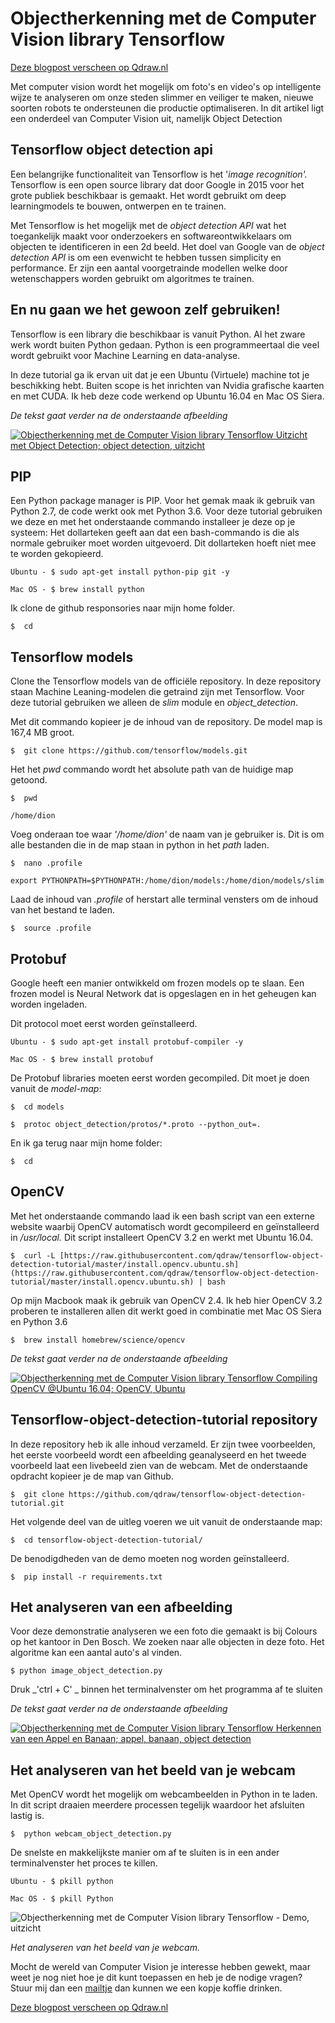 # Objectherkenning met de Computer Vision library Tensorflow

[Deze blogpost verscheen op Qdraw.nl](https://qdraw.nl/blog/design/objectherkenning-met-de-computer-vision-library-tensorflow/)

Met computer vision wordt het mogelijk om foto's en video's op intelligente wijze te analyseren om onze steden slimmer en veiliger te maken, nieuwe soorten robots te ondersteunen die productie optimaliseren. In dit artikel ligt een onderdeel van Computer Vision uit, namelijk Object Detection

## Tensorflow object detection api

Een belangrijke functionaliteit van Tensorflow is het '_image recognition'._ Tensorflow is een open source library dat door Google in 2015 voor het grote publiek beschikbaar is gemaakt. Het wordt gebruikt om deep learningmodels te bouwen, ontwerpen en te trainen.

Met Tensorflow is het mogelijk met de _object detection API_  wat het toegankelijk maakt voor onderzoekers en softwareontwikkelaars om objecten te identificeren in een 2d beeld. Het doel van Google van de _object detection API_  is om een evenwicht te hebben tussen simplicity en performance. Er zijn een aantal voorgetrainde modellen welke door wetenschappers worden gebruikt om algoritmes te trainen.

## En nu gaan we het gewoon zelf gebruiken!

Tensorflow is een library die beschikbaar is vanuit Python. Al het zware werk wordt buiten Python gedaan. Python is een programmeertaal die veel wordt gebruikt voor Machine Learning en data-analyse.

In deze tutorial ga ik ervan uit dat je een Ubuntu (Virtuele) machine tot je beschikking hebt. Buiten scope is het inrichten van Nvidia grafische kaarten en met CUDA. Ik heb deze code werkend op Ubuntu 16.04 en Mac OS Siera.

_De tekst gaat verder na de onderstaande afbeelding_

[![Objectherkenning met de Computer Vision library Tensorflow Uitzicht met Object Detection; object detection, uitzicht](https://media.qdraw.nl/log//objectherkenning-met-de-computer-vision-library-tensorflow/500/20170725_160045_tensorflow-image_kl.jpg "Objectherkenning met de Computer Vision library Tensorflow Uitzicht met Object Detection | foto 1")](https://media.qdraw.nl/log//objectherkenning-met-de-computer-vision-library-tensorflow/1000/20170725_160045_tensorflow-image_kl1k.jpg "Objectherkenning met de Computer Vision library Tensorflow Uitzicht met Object Detection | foto 1")

## PIP

Een Python package manager is PIP. Voor het gemak maak ik gebruik van Python 2.7, de code werkt ook met Python 3.6\. Voor deze tutorial gebruiken we deze en met het onderstaande commando installeer je deze op je systeem: Het dollarteken geeft aan dat een bash-commando is die als normale gebruiker moet worden uitgevoerd. Dit dollarteken hoeft niet mee te worden gekopieerd.

```shell
Ubuntu - $ sudo apt-get install python-pip git -y
```

```shell
Mac OS - $ brew install python
```

Ik clone de github responsories naar mijn home folder.

```shell
$  cd
```

## Tensorflow models

Clone the Tensorflow models van de officiële repository. In deze repository staan Machine Leaning-modelen die getraind zijn met Tensorflow. Voor deze tutorial gebruiken we alleen de _slim_ module en _object_detection_.

Met dit commando kopieer je de inhoud van de repository. De model map is 167,4 MB groot.

```shell
$  git clone https://github.com/tensorflow/models.git
```

Het het _pwd_ commando wordt het absolute path van de huidige map getoond.

```shell
$  pwd
```

```shell
/home/dion
```


Voeg onderaan toe waar _'/home/dion'_ de naam van je gebruiker is. Dit is om alle bestanden die in de map staan in python in het _path_ laden.

```shell
$  nano .profile
```

```shell
export PYTHONPATH=$PYTHONPATH:/home/dion/models:/home/dion/models/slim
```


Laad de inhoud van _.profile_ of herstart alle terminal vensters om de inhoud van het bestand te laden.

```shell
$  source .profile
```

## Protobuf

Google heeft een manier ontwikkeld om frozen models op te slaan. Een frozen model is Neural Network dat is opgeslagen en in het geheugen kan worden ingeladen.

Dit protocol moet eerst worden geïnstalleerd.

```shell
Ubuntu - $ sudo apt-get install protobuf-compiler -y
```

```shell
Mac OS - $ brew install protobuf
```

De Protobuf libraries moeten eerst worden gecompiled. Dit moet je doen vanuit de _model-map_:

```shell
$  cd models
```

```shell
$  protoc object_detection/protos/*.proto --python_out=.
```

En ik ga terug naar mijn home folder:
```shell
$  cd
```

## OpenCV

Met het onderstaande commando laad ik een bash script van een externe website waarbij OpenCV automatisch wordt gecompileerd en geïnstalleerd in _/usr/local._ Dit script installeert OpenCV 3.2 en werkt met Ubuntu 16.04.

```shell
$  curl -L [https://raw.githubusercontent.com/qdraw/tensorflow-object-detection-tutorial/master/install.opencv.ubuntu.sh](https://raw.githubusercontent.com/qdraw/tensorflow-object-detection-tutorial/master/install.opencv.ubuntu.sh) | bash
```

Op mijn Macbook maak ik gebruik van OpenCV 2.4\. Ik heb hier OpenCV 3.2 proberen te installeren allen dit werkt goed in combinatie met Mac OS Siera en Python 3.6

```shell
$  brew install homebrew/science/opencv
```

_De tekst gaat verder na de onderstaande afbeelding_

[![Objectherkenning met de Computer Vision library Tensorflow Compiling OpenCV @Ubuntu 16.04; OpenCV, Ubuntu](https://media.qdraw.nl/log//objectherkenning-met-de-computer-vision-library-tensorflow/500/20170725_205133_compiling-opencv_kl.jpg "Objectherkenning met de Computer Vision library Tensorflow Compiling OpenCV @Ubuntu 16.04 | foto 2")](https://media.qdraw.nl/log//objectherkenning-met-de-computer-vision-library-tensorflow/1000/20170725_205133_compiling-opencv_kl1k.jpg "Objectherkenning met de Computer Vision library Tensorflow Compiling OpenCV @Ubuntu 16.04 | foto 2")

## Tensorflow-object-detection-tutorial repository

In deze repository heb ik alle inhoud verzameld. Er zijn twee voorbeelden, het eerste voorbeeld wordt een afbeelding geanalyseerd en het tweede voorbeeld laat een livebeeld zien van de webcam. Met de onderstaande opdracht kopieer je de map van Github.

```shell
$  git clone https://github.com/qdraw/tensorflow-object-detection-tutorial.git
```

Het volgende deel van de uitleg voeren we uit vanuit de onderstaande map:
```shell
$  cd tensorflow-object-detection-tutorial/
```

De benodigdheden van de demo moeten nog worden geïnstalleerd.

```shell
$  pip install -r requirements.txt
```

## Het analyseren van een afbeelding

Voor deze demonstratie analyseren we een foto die gemaakt is bij Colours op het kantoor in Den Bosch. We zoeken naar alle objecten in deze foto. Het algoritme kan een aantal auto's al vinden.

```shell
$ python image_object_detection.py
```

Druk _'ctrl + C' _ binnen het terminalvenster om het programma af te sluiten

_De tekst gaat verder na de onderstaande afbeelding_

[![Objectherkenning met de Computer Vision library Tensorflow Herkennen van een Appel en Banaan; appel, banaan, object detection](https://media.qdraw.nl/log//objectherkenning-met-de-computer-vision-library-tensorflow/500/20170725_220836-detect-appel-banaan_kl.jpg "Objectherkenning met de Computer Vision library Tensorflow Herkennen van een Appel en Banaan | foto 3")](https://media.qdraw.nl/log//objectherkenning-met-de-computer-vision-library-tensorflow/1000/20170725_220836-detect-appel-banaan_kl1k.jpg "Objectherkenning met de Computer Vision library Tensorflow Herkennen van een Appel en Banaan | foto 3")

## Het analyseren van het beeld van je webcam

Met OpenCV wordt het mogelijk om webcambeelden in Python in te laden. In dit script draaien meerdere processen tegelijk waardoor het afsluiten lastig is.

```shell
$  python webcam_object_detection.py
```

De snelste en makkelijkste manier om af te sluiten is in een ander terminalvenster het proces te killen.

```shell
Ubuntu - $ pkill python
```

```shell
Mac OS - $ pkill Python
```

![Objectherkenning met de Computer Vision library Tensorflow - Demo, uitzicht](https://raw.githubusercontent.com/qdraw/tensorflow-object-detection-tutorial/master/test_images/example_webcam_640px.gif "Objectherkenning met de Computer Vision library Tensorflow - Demo")

_Het analyseren van het beeld van je webcam._

Mocht de wereld van Computer Vision je interesse hebben gewekt, maar weet je nog niet hoe je dit kunt toepassen en heb je de nodige vragen? Stuur mij dan een [mailtje](http://qdraw.nl/contact.html) dan kunnen we een kopje koffie drinken.

[Deze blogpost verscheen op Qdraw.nl](https://qdraw.nl/blog/design/objectherkenning-met-de-computer-vision-library-tensorflow/)
